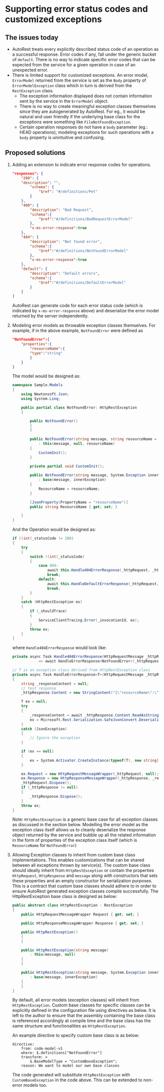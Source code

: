 # Supporting error status codes and customized exceptions
## The issues today
- AutoRest treats every explicitly described status code of an operation as a successful response. Error codes if any, fall under the generic bucket of `default`. There is no way to indicate specific error codes that can be expected from the service for a given operation in case of an unexpected error. 
- There is limited support for customized exceptions. An error model, `ErrorModel` returned from the service is set as the `Body` property of `ErrorModelException` class which in turn is derived from the `RestException` class. 
    - The exception information displayed does not contain information sent by the service in the `ErrorModel` object. 
    - There is no way to create meaningful exception classes themselves since they are autogenerated by AutoRest. For eg., it would be natural and user friendly if the underlying base class for the exceptions were something like `FileNotFoundException`.
    - Certain operation responses do not have a `body` parameter (eg.: HEAD operations); modeling exceptions for such operations with a `body` property is unintuitive and confusing.

## Proposed solutions
1.  Adding an extension to indicate error response codes for operations. 
    ``` json
    "responses": {
        "200": {
        "description": "",
            "schema": {
                "$ref": "#/definitions/Pet"
            }
        },
        "400": {
            "description": "Bad Request",
            "schema":{
                "$ref":"#/definitions/BadRequestErrorModel"
            },
            "x-ms-error-response":true
        },
        "404": {
            "description": "Not found error",
            "schema":{
                "$ref":"#/definitions/NotFoundErrorModel"
            },
            "x-ms-error-response":true
        },
        "default": {
            "description": "Default errors",
            "schema":{
                "$ref":"#/definitions/DefaultErrorModel"
            }
        }
    }
    ```
    AutoRest can generate code for each error status code (which is indicated by `x-ms-error-response` above) and deserialize the error model returned by the server independently.

2.  Modeling error models as throwable exception classes themselves.
    For example, if in the above example, `NotFoundError` were defined as 
    ```json
    "NotFoundError":{
        "properties":{
            "resourceName":{
            "type":"string"
            }
        }
    }
    ```
    The model would be designed as:
    ```csharp
    namespace Sample.Models
    {
        using Newtonsoft.Json;
        using System.Linq;

        public partial class NotFoundError: HttpRestException
        {

            public NotFoundError()
            {
            }
            
            public NotFoundError(string message, string resourceName = default(string))
                : this(message, null, resourceName)
            {
                CustomInit();
            }
            
            private partial void CustomInit();

            public NotFoundError(string message, System.Exception innerException, string resourceName = default(string))
                : base(message, innerException)
            {
                ResourceName = resourceName;
            }

            [JsonProperty(PropertyName = "resourceName")]
            public string ResourceName { get; set; }

        }
    }

    ```
    And the Operation would be designed as:
    ```csharp
    if ((int)_statusCode != 200)
    {
        try
        {
            switch ((int)_statusCode)
            {
                case 404:
                    await this.Handle404ErrorResponse(_httpRequest, _httpResponse);
                    break;
                default:
                    await this.HandleDefaultErrorResponse(_httpRequest, _httpResponse, (int)_statusCode);
                    break;
            }
        }
        catch (HttpRestException ex)
        {
            if (_shouldTrace)
            {
                ServiceClientTracing.Error(_invocationId, ex);
            }
            throw ex;
        }
    }
    ```
    where `Handle404ErrorResponse` would look like:
    ```csharp
    private async Task Handle404ErrorResponse(HttpRequestMessage _httpRequest, HttpResponseMessage _httpResponse)
                => await HandleErrorResponse<NotFoundError>(_httpRequest, _httpResponse, string.Format("Operation failed, returned status code '{0}'", 404));

    // T is an exception class derived from HttpRestException class
    private async Task HandleErrorResponse<T>(HttpRequestMessage _httpRequest, HttpResponseMessage _httpResponse, string errorMessage) where T : HttpRestException
    {
        string _responseContent = null;
        // test response
        _httpResponse.Content = new StringContent("{\"resourceName\":\"MyResource\"}");

        T ex = null;
        try
        {
            _responseContent = await _httpResponse.Content.ReadAsStringAsync().ConfigureAwait(false);
            ex = Microsoft.Rest.Serialization.SafeJsonConvert.DeserializeObject<T>(_responseContent, Client.DeserializationSettings);
        }
        catch (JsonException)
        {
            // Ignore the exception
        }

        if (ex == null)
        {
            ex = System.Activator.CreateInstance(typeof(T), new string[] { errorMessage }) as T;
        }

        ex.Request = new HttpRequestMessageWrapper(_httpRequest, null);
        ex.Response = new HttpResponseMessageWrapper(_httpResponse, _responseContent);
        _httpRequest.Dispose();
        if (_httpResponse != null)
        {
            _httpResponse.Dispose();
        }
        throw ex;
    }
    ```
    Note: `HttpRestException` is a generic base case for all exception classes as discussed in the section below. 
    Modelling the error model as the exception class itself allows us to cleanly deserialize the response object returned by the service and bubble up all the related information in the form of properties of the exception class itself (which is `ResourceName` for `NotFoundError`)

3.  Allowing Exception classes to inherit from custom base class implementations. 
    This enables customizations that can be shared between all exceptions thrown by service(s). The custom base class should ideally inherit from `HttpRestException` or contain the properties `HttpRequest`, `HttpResponse` and `message` along with constructors that sets these properties and an empty constructor for serialization purposes. This is a contract that custom base classes should adhere to in order to ensure AutoRest generated exception classes compile successfully.
    The HttpRestException base class is designed as below:
    ```csharp
    public abstract class HttpRestException : RestException
    {
        public HttpRequestMessageWrapper Request { get; set; }

        public HttpResponseMessageWrapper Response { get; set; }

        public HttpRestException()
        {
        }

        public HttpRestException(string message)
            : this(message, null)
        {
        }

        public HttpRestException(string message, System.Exception innerException)
            : base(message, innerException)
        {
        }
    }
    ```
    By default, all error models (exception classes) will inherit from `HttpRestException`.
    Custom base classes for specific classes can be explicitly defined in the configuration file using directives as below. It is left to the author to ensure that the assembly containing the base class is referenced accordingly at compile time and the base class has the same structure and functionalities as `HttpRestException`. 
    
    An example directive to specify custom base class is as below:
    ```
    directive:
        from: code-model-v1
        where: $.definitions["NotFoundError"]
        transform: >
            $.BaseModelType = "CustomBaseException";
        reason: We want to model our own base classes
    ```
    The code generated will substitute `HttpRestException` with `CustomBaseException` in the code above. This can be extended to non-error models too.